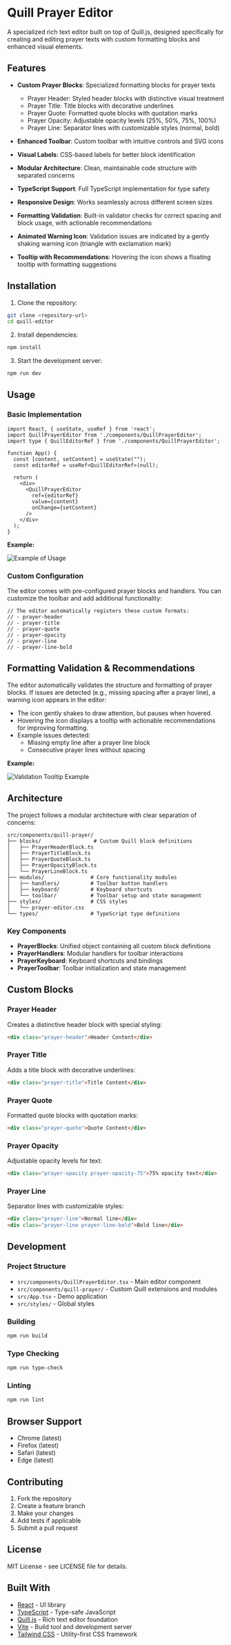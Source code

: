 # Quill Prayer Editor

A specialized rich text editor built on top of Quill.js, designed specifically for creating and editing prayer texts with custom formatting blocks and enhanced visual elements.

## Features

- **Custom Prayer Blocks**: Specialized formatting blocks for prayer texts
  - Prayer Header: Styled header blocks with distinctive visual treatment
  - Prayer Title: Title blocks with decorative underlines
  - Prayer Quote: Formatted quote blocks with quotation marks
  - Prayer Opacity: Adjustable opacity levels (25%, 50%, 75%, 100%)
  - Prayer Line: Separator lines with customizable styles (normal, bold)

- **Enhanced Toolbar**: Custom toolbar with intuitive controls and SVG icons
- **Visual Labels**: CSS-based labels for better block identification
- **Modular Architecture**: Clean, maintainable code structure with separated concerns
- **TypeScript Support**: Full TypeScript implementation for type safety
- **Responsive Design**: Works seamlessly across different screen sizes
- **Formatting Validation**: Built-in validator checks for correct spacing and block usage, with actionable recommendations
- **Animated Warning Icon**: Validation issues are indicated by a gently shaking warning icon (triangle with exclamation mark)
- **Tooltip with Recommendations**: Hovering the icon shows a floating tooltip with formatting suggestions

## Installation

1. Clone the repository:
```bash
git clone <repository-url>
cd quill-editor
```

2. Install dependencies:
```bash
npm install
```

3. Start the development server:
```bash
npm run dev
```

## Usage

### Basic Implementation

```tsx
import React, { useState, useRef } from 'react';
import QuillPrayerEditor from './components/QuillPrayerEditor';
import type { QuillEditorRef } from './components/QuillPrayerEditor';

function App() {
  const [content, setContent] = useState("");
  const editorRef = useRef<QuillEditorRef>(null);

  return (
    <div>
      <QuillPrayerEditor 
        ref={editorRef} 
        value={content} 
        onChange={setContent} 
      />
    </div>
  );
}
```

**Example:**

![Example of Usage](docs/example-of-usage.png)

### Custom Configuration

The editor comes with pre-configured prayer blocks and handlers. You can customize the toolbar and add additional functionality:

```tsx
// The editor automatically registers these custom formats:
// - prayer-header
// - prayer-title  
// - prayer-quote
// - prayer-opacity
// - prayer-line
// - prayer-line-bold
```

## Formatting Validation & Recommendations

The editor automatically validates the structure and formatting of prayer blocks. If issues are detected (e.g., missing spacing after a prayer line), a warning icon appears in the editor:

- The icon gently shakes to draw attention, but pauses when hovered.
- Hovering the icon displays a tooltip with actionable recommendations for improving formatting.
- Example issues detected:
  - Missing empty line after a prayer line block
  - Consecutive prayer lines without spacing

**Example:**

![Validation Tooltip Example](docs/validation-tooltip-example.png)

## Architecture

The project follows a modular architecture with clear separation of concerns:

```
src/components/quill-prayer/
├── blocks/                 # Custom Quill block definitions
│   ├── PrayerHeaderBlock.ts
│   ├── PrayerTitleBlock.ts
│   ├── PrayerQuoteBlock.ts
│   ├── PrayerOpacityBlock.ts
│   └── PrayerLineBlock.ts
├── modules/               # Core functionality modules
│   ├── handlers/          # Toolbar button handlers
│   ├── keyboard/          # Keyboard shortcuts
│   └── toolbar/           # Toolbar setup and state management
├── styles/                # CSS styles
│   └── prayer-editor.css
└── types/                 # TypeScript type definitions
```

### Key Components

- **PrayerBlocks**: Unified object containing all custom block definitions
- **PrayerHandlers**: Modular handlers for toolbar interactions
- **PrayerKeyboard**: Keyboard shortcuts and bindings
- **PrayerToolbar**: Toolbar initialization and state management

## Custom Blocks

### Prayer Header
Creates a distinctive header block with special styling:
```html
<div class="prayer-header">Header Content</div>
```

### Prayer Title
Adds a title block with decorative underlines:
```html
<div class="prayer-title">Title Content</div>
```

### Prayer Quote
Formatted quote blocks with quotation marks:
```html
<div class="prayer-quote">Quote Content</div>
```

### Prayer Opacity
Adjustable opacity levels for text:
```html
<div class="prayer-opacity prayer-opacity-75">75% opacity text</div>
```

### Prayer Line
Separator lines with customizable styles:
```html
<div class="prayer-line">Normal line</div>
<div class="prayer-line prayer-line-bold">Bold line</div>
```

## Development

### Project Structure

- `src/components/QuillPrayerEditor.tsx` - Main editor component
- `src/components/quill-prayer/` - Custom Quill extensions and modules
- `src/App.tsx` - Demo application
- `src/styles/` - Global styles

### Building

```bash
npm run build
```

### Type Checking

```bash
npm run type-check
```

### Linting

```bash
npm run lint
```

## Browser Support

- Chrome (latest)
- Firefox (latest)
- Safari (latest)
- Edge (latest)

## Contributing

1. Fork the repository
2. Create a feature branch
3. Make your changes
4. Add tests if applicable
5. Submit a pull request

## License

MIT License - see LICENSE file for details.

## Built With

- [React](https://reactjs.org/) - UI library
- [TypeScript](https://www.typescriptlang.org/) - Type-safe JavaScript
- [Quill.js](https://quilljs.com/) - Rich text editor foundation
- [Vite](https://vitejs.dev/) - Build tool and development server
- [Tailwind CSS](https://tailwindcss.com/) - Utility-first CSS framework
